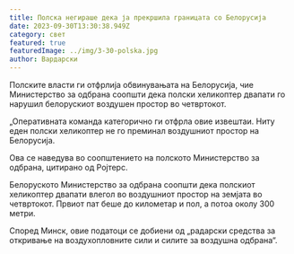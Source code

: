 ```yaml
---
title: Полска негираше дека ја прекршила границата со Белорусија
date: 2023-09-30T13:30:38.949Z
category: свет
featured: true
featuredImage: ../img/3-30-polska.jpg
author: Вардарски
---
```

Полските власти ги отфрлија обвинувањата на Белорусија, чие Министерство за одбрана соопшти дека полски хеликоптер двапати го нарушил белорускиот воздушен простор во четвртокот.

„Оперативната команда категорично ги отфрла овие извештаи. Ниту еден полски хеликоптер не го преминал воздушниот простор на Белорусија.

Ова се наведува во соопштението на полското Министерство за одбрана, цитирано од Ројтерс.

Белоруското Министерство за одбрана соопшти дека полскиот хеликоптер двапати влегол во воздушниот простор на земјата во четвртокот. Првиот пат беше до километар и пол, а потоа околу 300 метри.

Според Минск, овие податоци се добиени од „радарски средства за откривање на воздухопловните сили и силите за воздушна одбрана“.